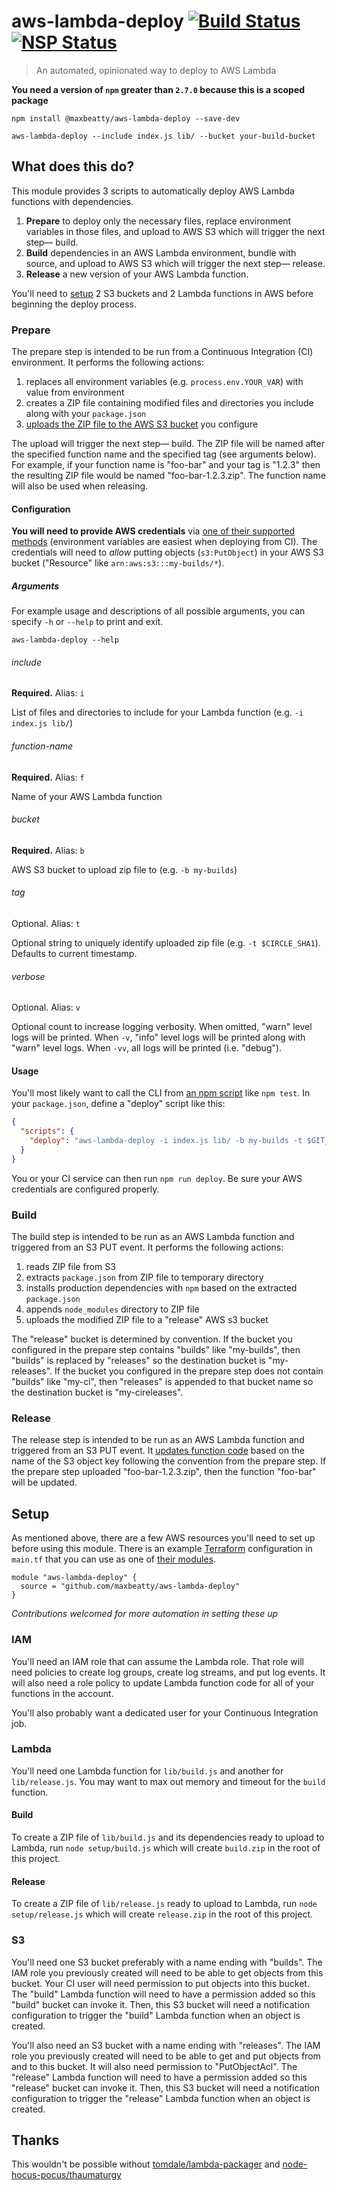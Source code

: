 # aws-lambda-deploy [![Build Status](https://travis-ci.org/maxbeatty/aws-lambda-deploy.svg)](https://travis-ci.org/maxbeatty/aws-lambda-deploy) [![NSP Status](https://nodesecurity.io/orgs/maxbeatty/projects/014047b2-5735-46e7-b948-09dc967581d1/badge)](https://nodesecurity.io/orgs/maxbeatty/projects/014047b2-5735-46e7-b948-09dc967581d1)

> An automated, opinionated way to deploy to AWS Lambda

**You need a version of `npm` greater than `2.7.0` because this is a scoped package**

```
npm install @maxbeatty/aws-lambda-deploy --save-dev
```

```
aws-lambda-deploy --include index.js lib/ --bucket your-build-bucket
```

## What does this do?

This module provides 3 scripts to automatically deploy AWS Lambda functions with dependencies.

1. **Prepare** to deploy only the necessary files, replace environment variables in those files, and upload to AWS S3 which will trigger the next step— build.
2. **Build** dependencies in an AWS Lambda environment, bundle with source, and upload to AWS S3 which will trigger the next step— release.
3. **Release** a new version of your AWS Lambda function.

You'll need to [setup](#setup) 2 S3 buckets and 2 Lambda functions in AWS before beginning the deploy process.

### Prepare

The prepare step is intended to be run from a Continuous Integration (CI) environment. It performs the following actions:

1. replaces all environment variables (e.g. `process.env.YOUR_VAR`) with value from environment
2. creates a ZIP file containing modified files and directories you include along with your `package.json`
3. [uploads the ZIP file to the AWS S3 bucket](http://docs.aws.amazon.com/AWSJavaScriptSDK/latest/AWS/S3.html#upload-property) you configure

The upload will trigger the next step— build. The ZIP file will be named after the specified function name and the specified tag (see arguments below). For example, if your function name is "foo-bar" and your tag is "1.2.3" then the resulting ZIP file would be named "foo-bar-1.2.3.zip". The function name will also be used when releasing.

#### Configuration

**You will need to provide AWS credentials** via [one of their supported methods](http://docs.aws.amazon.com/AWSJavaScriptSDK/guide/node-configuring.html) (environment variables are easiest when deploying from CI). The credentials will need to _allow_ putting objects (`s3:PutObject`) in your AWS S3 bucket ("Resource" like `arn:aws:s3:::my-builds/*`).

##### Arguments

For example usage and descriptions of all possible arguments, you can specify `-h` or `--help` to print and exit.

```
aws-lambda-deploy --help
```

###### include

**Required.** Alias: `i`

List of files and directories to include for your Lambda function (e.g. `-i index.js lib/`)

###### function-name

**Required.** Alias: `f`

Name of your AWS Lambda function

###### bucket

**Required.** Alias: `b`

AWS S3 bucket to upload zip file to (e.g. `-b my-builds`)

###### tag

Optional. Alias: `t`

Optional string to uniquely identify uploaded zip file (e.g. `-t $CIRCLE_SHA1`). Defaults to current timestamp.

###### verbose

Optional. Alias: `v`

Optional count to increase logging verbosity. When omitted, "warn" level logs will be printed. When `-v`, "info" level logs will be printed along with "warn" level logs. When `-vv`, all logs will be printed (i.e. "debug").

#### Usage

You'll most likely want to call the CLI from [an npm script](https://docs.npmjs.com/misc/scripts) like `npm test`. In your `package.json`, define a "deploy" script like this:

```json
{
  "scripts": {
    "deploy": "aws-lambda-deploy -i index.js lib/ -b my-builds -t $GIT_TAG_NAME"
  }
}
```

You or your CI service can then run `npm run deploy`. Be sure your AWS credentials are configured properly.

### Build

The build step is intended to be run as an AWS Lambda function and triggered from an S3 PUT event. It performs the following actions:

1. reads ZIP file from S3
2. extracts `package.json` from ZIP file to temporary directory
3. installs production dependencies with `npm` based on the extracted `package.json`
4. appends `node_modules` directory to ZIP file
5. uploads the modified ZIP file to a "release" AWS s3 bucket

The "release" bucket is determined by convention. If the bucket you configured in the prepare step contains "builds" like "my-builds", then "builds" is replaced by "releases" so the destination bucket is "my-releases". If the bucket you configured in the prepare step does not contain "builds" like "my-ci", then "releases" is appended to that bucket name so the destination bucket is "my-cireleases".

### Release

The release step is intended to be run as an AWS Lambda function and triggered from an S3 PUT event. It [updates function code](http://docs.aws.amazon.com/AWSJavaScriptSDK/latest/AWS/Lambda.html#updateFunctionCode-property) based on the name of the S3 object key following the convention from the prepare step. If the prepare step uploaded "foo-bar-1.2.3.zip", then the function "foo-bar" will be updated.

## Setup

As mentioned above, there are a few AWS resources you'll need to set up before using this module. There is an example [Terraform](https://www.terraform.io/) configuration in `main.tf` that you can use as one of [their modules](https://www.terraform.io/docs/modules/usage.html).

```
module "aws-lambda-deploy" {
  source = "github.com/maxbeatty/aws-lambda-deploy"
}
```

_Contributions welcomed for more automation in setting these up_

### IAM

You'll need an IAM role that can assume the Lambda role. That role will need policies to create log groups, create log streams, and put log events. It will also need a role policy to update Lambda function code for all of your functions in the account.

You'll also probably want a dedicated user for your Continuous Integration job.

### Lambda

You'll need one Lambda function for `lib/build.js` and another for `lib/release.js`. You may want to max out memory and timeout for the `build` function.

#### Build

To create a ZIP file of `lib/build.js` and its dependencies ready to upload to Lambda, run `node setup/build.js` which will create `build.zip` in the root of this project.

#### Release

To create a ZIP file of `lib/release.js` ready to upload to Lambda, run `node setup/release.js` which will create `release.zip` in the root of this project.

### S3

You'll need one S3 bucket preferably with a name ending with "builds". The IAM role you previously created will need to be able to get objects from this bucket. Your CI user will need permission to put objects into this bucket. The "build" Lambda function will need to have a permission added so this "build" bucket can invoke it. Then, this S3 bucket will need a notification configuration to trigger the "build" Lambda function when an object is created.

You'll also need an S3 bucket with a name ending with "releases". The IAM role you previously created will need to be able to get and put objects from and to this bucket. It will also need permission to "PutObjectAcl". The "release" Lambda function will need to have a permission added so this "release" bucket can invoke it. Then, this S3 bucket will need a notification configuration to trigger the "release" Lambda function when an object is created.

## Thanks

This wouldn't be possible without [tomdale/lambda-packager](https://github.com/tomdale/lambda-packager) and [node-hocus-pocus/thaumaturgy](https://github.com/node-hocus-pocus/thaumaturgy)
